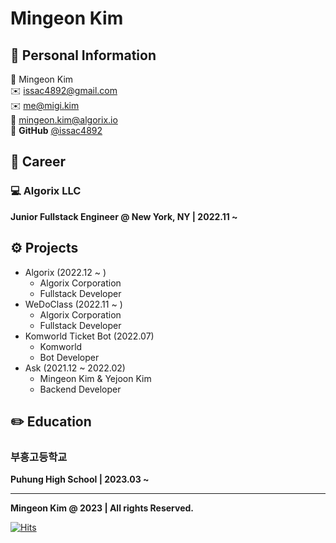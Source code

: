 # Mingeon Kim

## 🧑 Personal Information

📰 Mingeon Kim\
✉️ [issac4892@gmail.com](mailto:issac4892@gmail.com)\
✉️ [me@migi.kim](mailto:me@migi.kim)\
🏢 [mingeon.kim@algorix.io](https://www.notion.so/Mingeon-Kim-7814e25964804f9cbef460a38f081533)\
🐙 **GitHub** [@issac4892](https://github.com/issac4892)

## 💼 Career
### 💻 Algorix LLC

**Junior Fullstack Engineer @ New York, NY \| 2022.11 ~**

## ⚙️ Projects

- Algorix (2022.12 ~ )
  - Algorix Corporation
  - Fullstack Developer
- WeDoClass (2022.11 ~ )
  - Algorix Corporation
  - Fullstack Developer
- Komworld Ticket Bot (2022.07)
  - Komworld
  - Bot Developer
- Ask (2021.12 ~ 2022.02)
  - Mingeon Kim & Yejoon Kim
  - Backend Developer

## ✏️ Education

### 부흥고등학교
**Puhung High School \| 2023.03 ~**

---
**Mingeon Kim @ 2023 \| All rights Reserved.**

[![Hits](https://hits.seeyoufarm.com/api/count/incr/badge.svg?url=https%3A%2F%2Fmigi.kim&count_bg=%2379C83D&title_bg=%23555555&icon=&icon_color=%23E7E7E7&title=hits&edge_flat=false)](https://hits.seeyoufarm.com)

